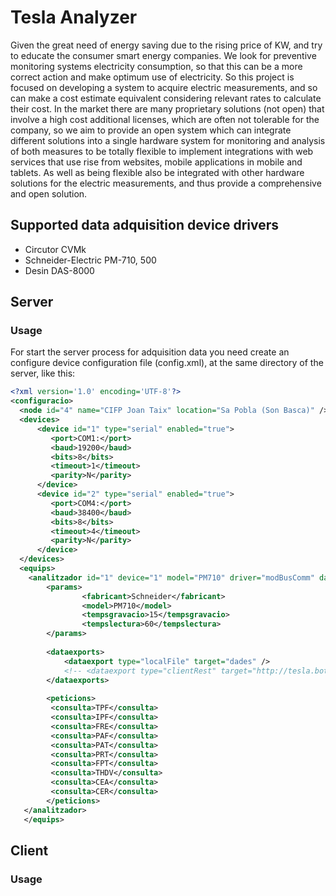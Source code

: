 # Tesla Analyzer

Given the great need of energy saving due to the rising price of KW, and try to educate the consumer smart energy companies. 
We look for preventive monitoring systems electricity consumption, so that this can be a more correct action and make optimum 
use of electricity. 
So this project is focused on developing a system to acquire electric measurements, and so can make a cost estimate equivalent 
considering relevant rates to calculate their cost. In the market there are many proprietary solutions (not open) that involve 
a high cost additional licenses, which are often not tolerable for the company, so we aim to provide an open system which can 
integrate different solutions into a single hardware system for monitoring and analysis of both measures to be totally flexible 
to implement integrations with web services that use rise from websites, mobile applications in mobile and tablets. As well as 
being flexible also be integrated with other hardware solutions for the electric measurements, and thus provide a comprehensive 
and open solution. 

## Supported data adquisition device drivers 

* Circutor CVMk
* Schneider-Electric PM-710, 500
* Desin DAS-8000

## Server

### Usage

For start the server process for adquisition data you need create an configure device configuration file (config.xml), at the same directory of the server, like this:
```xml
<?xml version='1.0' encoding='UTF-8'?>                                                                      
<configuracio>                                                                                              
  <node id="4" name="CIFP Joan Taix" location="Sa Pobla (Son Basca)" />                                     
  <devices>                                                                                                 
      <device id="1" type="serial" enabled="true">                                                          
         <port>COM1:</port>                                                                                 
         <baud>19200</baud>                                                                                 
         <bits>8</bits>                                                                                     
         <timeout>1</timeout>                                                                               
         <parity>N</parity>                                                                                 
      </device>                                                                                             
      <device id="2" type="serial" enabled="true">                                                          
         <port>COM4:</port>                                                                                 
         <baud>38400</baud>                                                                                 
         <bits>8</bits>                                                                                     
         <timeout>4</timeout>                                                                               
         <parity>N</parity>                                                                                 
      </device>                                                                                             
  </devices>                                                                                                
  <equips>                                                                                                  
    <analitzador id="1" device="1" model="PM710" driver="modBusComm" dataDriver="pmData">                   
        <params>                                                                                            
                <fabricant>Schneider</fabricant>                                                            
                <model>PM710</model>                                                                        
                <tempsgravacio>15</tempsgravacio>                                                           
                <tempslectura>60</tempslectura>                                                             
        </params>                                                                                           
                                                                                                            
        <dataexports>                                                                                       
            <dataexport type="localFile" target="dades" />                                                  
            <!-- <dataexport type="clientRest" target="http://tesla.botilla.net/central/ws" /> -->          
        </dataexports>                                                                                      
                                                                                                            
        <peticions>                                                                                         
         <consulta>TPF</consulta>                                                                           
         <consulta>IPF</consulta>                                                                           
         <consulta>FRE</consulta>                                                                           
         <consulta>PAF</consulta>                                                                           
         <consulta>PAT</consulta>                                                                           
         <consulta>PRT</consulta>                                                                           
         <consulta>FPT</consulta>                                                                           
         <consulta>THDV</consulta>                                                                          
         <consulta>CEA</consulta>                                                                           
         <consulta>CER</consulta>                                                                           
        </peticions>                                                                                        
   </analitzador>     
   </equips>
```

## Client

### Usage
